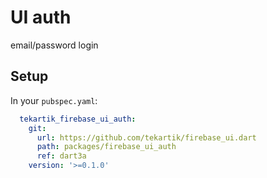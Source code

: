 # UI auth

email/password login

## Setup

In your `pubspec.yaml`:

```yaml
  tekartik_firebase_ui_auth:
    git:
      url: https://github.com/tekartik/firebase_ui.dart
      path: packages/firebase_ui_auth
      ref: dart3a
    version: '>=0.1.0'
```
